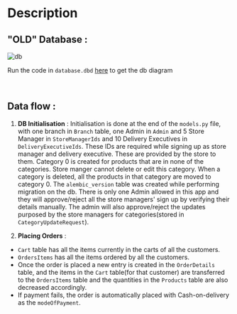 # Description

## "OLD" Database : 

![db](/static/img/db.jpg)

Run the code in `database.dbd` [here](https://dbdiagram.io/) to get the db diagram

<br>

## Data flow :

1. <b>DB Initialisation</b> : Initialisation is done at the end of the `models.py` file, with one branch in `Branch` table, one Admin in `Admin` and 5 Store Manager in `StoreManagerIds` and 10 Delivery Executives in `DeliveryExecutiveIds`. These IDs are required while signing up as store manager and delivery executive. These are provided by the store to them. Category 0 is created for products that are in none of the categories. Store manger cannot delete or edit this category. When a category is deleted, all the products in that category are moved to category 0. The `alembic_version` table was created while performing migration on the db. There is only one Admin allowed in this app and they will approve/reject all the store managers' sign up by verifying their details manually. The admin will also approve/reject the updates purposed by the store managers for categories(stored in `CategoryUpdateRequest`).

2. <b>Placing Orders</b> :

- `Cart` table has all the items currently in the carts of all the customers.
- `OrdersItems` has all the items ordered by all the customers.
- Once the order is placed a new entry is created in the `OrderDetails` table, and the items
in the `Cart` table(for that customer) are transferred to the `OrdersItems` table and the quantities in the `Products` table are also decreased accordingly.
- If payment fails, the order is automatically placed with Cash-on-delivery as the `modeOfPayment`.